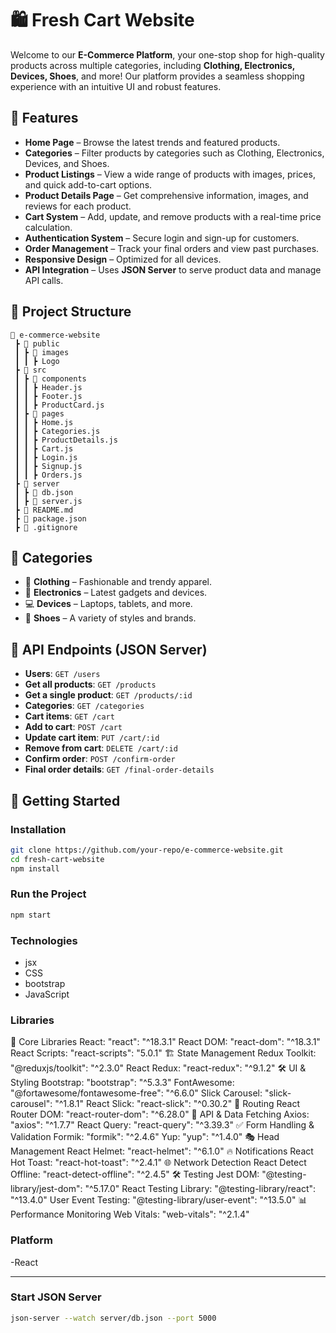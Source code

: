 # 🛍️ Fresh Cart  Website

Welcome to our **E-Commerce Platform**, your one-stop shop for high-quality products across multiple categories, including **Clothing, Electronics, Devices, Shoes**, and more! Our platform provides a seamless shopping experience with an intuitive UI and robust features.

## 🌟 Features

- **Home Page** – Browse the latest trends and featured products.
- **Categories** – Filter products by categories such as Clothing, Electronics, Devices, and Shoes.
- **Product Listings** – View a wide range of products with images, prices, and quick add-to-cart options.
- **Product Details Page** – Get comprehensive information, images, and reviews for each product.
- **Cart System** – Add, update, and remove products with a real-time price calculation.
- **Authentication System** – Secure login and sign-up for customers.
- **Order Management** – Track your final orders and view past purchases.
- **Responsive Design** – Optimized for all devices.
- **API Integration** – Uses **JSON Server** to serve product data and manage API calls.

## 📂 Project Structure

```
📁 e-commerce-website
 ┣ 📂 public
 ┃ ┣ 📂 images
 ┃ ┃ ┣ Logo
 ┣ 📂 src
 ┃ ┣ 📂 components
 ┃ ┃ ┣ Header.js
 ┃ ┃ ┣ Footer.js
 ┃ ┃ ┣ ProductCard.js
 ┃ ┣ 📂 pages
 ┃ ┃ ┣ Home.js
 ┃ ┃ ┣ Categories.js
 ┃ ┃ ┣ ProductDetails.js
 ┃ ┃ ┣ Cart.js
 ┃ ┃ ┣ Login.js
 ┃ ┃ ┣ Signup.js
 ┃ ┃ ┣ Orders.js
 ┣ 📂 server
 ┃ ┣ 📜 db.json
 ┃ ┣ 📜 server.js
 ┣ 📜 README.md
 ┣ 📜 package.json
 ┣ 📜 .gitignore
```

## 🛒 Categories
- 👕 **Clothing** – Fashionable and trendy apparel.
- 📱 **Electronics** – Latest gadgets and devices.
- 💻 **Devices** – Laptops, tablets, and more.
- 👟 **Shoes** – A variety of styles and brands.
  

## 🔗 API Endpoints (JSON Server)

- **Users**: `GET /users`
- **Get all products**: `GET /products`
- **Get a single product**: `GET /products/:id`
- **Categories**: `GET /categories`
- **Cart items**: `GET /cart`
- **Add to cart**: `POST /cart`
- **Update cart item**: `PUT /cart/:id`
- **Remove from cart**: `DELETE /cart/:id`
- **Confirm order**: `POST /confirm-order`
- **Final order details**: `GET /final-order-details`



## 🚀 Getting Started

### Installation
```sh
git clone https://github.com/your-repo/e-commerce-website.git
cd fresh-cart-website
npm install
```

### Run the Project
```sh
npm start
```


### Technologies
- jsx
- CSS
- bootstrap
- JavaScript
  


### Libraries

🔧 Core Libraries
React: "react": "^18.3.1"
React DOM: "react-dom": "^18.3.1"
React Scripts: "react-scripts": "5.0.1"
🏗️ State Management
Redux Toolkit: "@reduxjs/toolkit": "^2.3.0"
React Redux: "react-redux": "^9.1.2"
🛠️ UI & Styling
Bootstrap: "bootstrap": "^5.3.3"
FontAwesome: "@fortawesome/fontawesome-free": "^6.6.0"
Slick Carousel: "slick-carousel": "^1.8.1"
React Slick: "react-slick": "^0.30.2"
🔄 Routing
React Router DOM: "react-router-dom": "^6.28.0"
📡 API & Data Fetching
Axios: "axios": "^1.7.7"
React Query: "react-query": "^3.39.3"
✅ Form Handling & Validation
Formik: "formik": "^2.4.6"
Yup: "yup": "^1.4.0"
🎭 Head Management
React Helmet: "react-helmet": "^6.1.0"
🔥 Notifications
React Hot Toast: "react-hot-toast": "^2.4.1"
🌐 Network Detection
React Detect Offline: "react-detect-offline": "^2.4.5"
🛠️ Testing
Jest DOM: "@testing-library/jest-dom": "^5.17.0"
React Testing Library: "@testing-library/react": "^13.4.0"
User Event Testing: "@testing-library/user-event": "^13.5.0"
📊 Performance Monitoring
Web Vitals: "web-vitals": "^2.1.4"


### Platform 
-React

<hr font-size=1>

### Start JSON Server
```sh
json-server --watch server/db.json --port 5000
```

